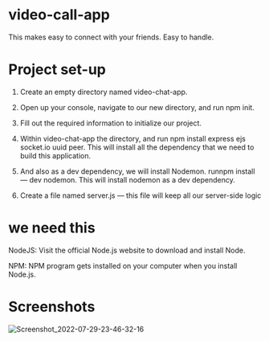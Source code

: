 # video-call-app 

This makes easy to connect with your friends. Easy to handle.

# Project set-up 

1) Create an empty directory named video-chat-app.

2) Open up your console, navigate to our new directory, and run npm init.

3) Fill out the required information to initialize our project.

4) Within video-chat-app the directory, and run npm install express ejs socket.io uuid peer. This will install all the dependency that we need to build this application.

5) And also as a dev dependency, we will install Nodemon. runnpm install — dev nodemon. This will install nodemon as a dev dependency.

6) Create a file named server.js — this file will keep all our server-side logic 

# we need this 

NodeJS: Visit the official Node.js website to download and install Node.

NPM: NPM program gets installed on your computer when you install Node.js. 

# Screenshots 

![Screenshot_2022-07-29-23-46-32-16](https://user-images.githubusercontent.com/92304590/181820353-c08bc9af-40a4-4138-ba27-007c0b914b22.png) 
